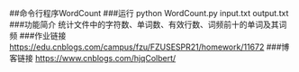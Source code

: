 ##命令行程序WordCount
###运行
python WordCount.py input.txt output.txt
###功能简介
统计文件中的字符数、单词数、有效行数、词频前十的单词及其词频
###作业链接
https://edu.cnblogs.com/campus/fzu/FZUSESPR21/homework/11672
###博客链接
https://www.cnblogs.com/hjqColbert/